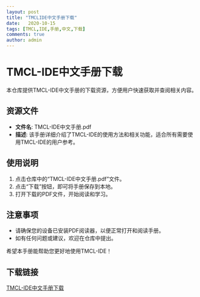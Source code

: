 ```yaml
---
layout: post
title: "TMCLIDE中文手册下载"
date:   2020-10-15
tags: [TMCL,IDE,手册,中文,下载]
comments: true
author: admin
---
```

# TMCL-IDE中文手册下载

本仓库提供TMCL-IDE中文手册的下载资源，方便用户快速获取并查阅相关内容。

## 资源文件

- **文件名**: TMCL-IDE中文手册.pdf
- **描述**: 该手册详细介绍了TMCL-IDE的使用方法和相关功能，适合所有需要使用TMCL-IDE的用户参考。

## 使用说明

1. 点击仓库中的“TMCL-IDE中文手册.pdf”文件。
2. 点击“下载”按钮，即可将手册保存到本地。
3. 打开下载的PDF文件，开始阅读和学习。

## 注意事项

- 请确保您的设备已安装PDF阅读器，以便正常打开和阅读手册。
- 如有任何问题或建议，欢迎在仓库中提出。

希望本手册能帮助您更好地使用TMCL-IDE！

## 下载链接

[TMCL-IDE中文手册下载](https://pan.quark.cn/s/391446a46fde)